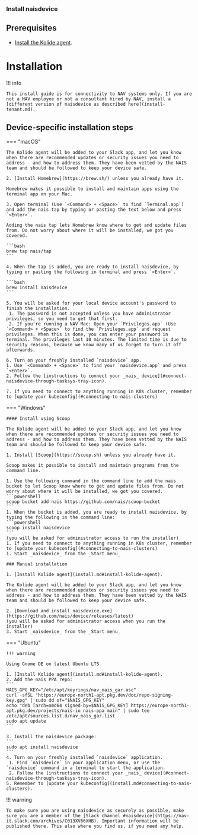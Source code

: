 ### Install naisdevice 

## Prerequisites

- [Install the Kolide agent](./install-kolide.md).

# Installation

!!! info

    This install guide is for connectivity to NAV systems only. If you are not a NAV employee or not a consultant hired by NAV, install a [different version of naisdevice as described here](install-tenant.md).

## Device-specific installation steps

=== "macOS"

    The Kolide agent will be added to your Slack app, and let you know when there are recommended updates or security issues you need to address - and how to address them. They have been vetted by the NAIS team and should be followed to keep your device safe.

    2. [Install Homebrew](https://brew.sh/) unless you already have it.

    Homebrew makes it possible to install and maintain apps using the terminal app on your Mac.

    3. Open terminal (Use `<Command> + <Space>` to find `Terminal.app`) and add the nais tap by typing or pasting the text below and press `<Enter>`.

    Adding the nais tap lets Homebrew know where to get and update files from. Do not worry about where it will be installed, we got you covered.

    ```bash
    brew tap nais/tap
    ```

    4. When the tap is added, you are ready to install naisdevice, by typing or pasting the following in terminal and press `<Enter>`.

    ```bash
    brew install naisdevice
    ```

    5. You will be asked for your local device account's password to finish the installation.
     1. The password is not accepted unless you have administrator privileges, so you need to get that first.
     2. If you're running a NAV Mac: Open your `Privileges.app` (Use `<Command> + <Space>` to find the `Privileges.app` and request privileges. When this is done, you can enter your password in terminal. The privileges last 10 minutes. The limited time is due to security reasons, because we know many of us forget to turn it off afterwards.

    6. Turn on your freshly installed `naisdevice` app.
    1. Use `<Command> + <Space>` to find your `naisdevice.app` and press `<Enter>`.
    2. Follow the [instructions to connect your _nais_ device](#connect-naisdevice-through-tasksys-tray-icon).

    7. If you need to connect to anything running in K8s cluster, remember to [update your kubeconfig](#connecting-to-nais-clusters)

=== "Windows"

    #### Install using Scoop

    The Kolide agent will be added to your Slack app, and let you know when there are recommended updates or security issues you need to address - and how to address them. They have been vetted by the NAIS team and should be followed to keep your device safe.

    1. Install [Scoop](https://scoop.sh) unless you already have it.

    Scoop makes it possible to install and maintain programs from the command line.

    1. Use the following command in the command line to add the nais bucket to let Scoop know where to get and update files from. Do not worry about where it will be installed, we got you covered.
    ```powershell
    scoop bucket add nais https://github.com/nais/scoop-bucket
    ```
    1. When the bucket is added, you are ready to install naisdevice, by typing the following in the command line:
    ```powershell
    scoop install naisdevice
    ```
    (you will be asked for administrator access to run the installer)
    1. If you need to connect to anything running in K8s cluster, remember to [update your kubeconfig](#connecting-to-nais-clusters)
    1. Start _naisdevice_ from the _Start menu_

    ### Manual installation

    1. [Install Kolide agent](install.md#install-kolide-agent).

    The Kolide agent will be added to your Slack app, and let you know when there are recommended updates or security issues you need to address - and how to address them. They have been vetted by the NAIS team and should be followed to keep your device safe.

    2. [Download and install naisdevice.exe](https://github.com/nais/device/releases/latest)
    (you will be asked for administrator access when you run the installer)
    3. Start _naisdevice_ from the _Start menu_

=== "Ubuntu"

    !!! warning

    Using Gnome DE on latest Ubuntu LTS

    1. [Install Kolide agent](install.md#install-kolide-agent).
    2. Add the nais PPA repo:
    ```
    NAIS_GPG_KEY="/etc/apt/keyrings/nav_nais_gar.asc"
    curl -sfSL "https://europe-north1-apt.pkg.dev/doc/repo-signing-key.gpg" | sudo dd of="$NAIS_GPG_KEY"
    echo "deb [arch=amd64 signed-by=$NAIS_GPG_KEY] https://europe-north1-apt.pkg.dev/projects/nais-io nais-ppa main" | sudo tee /etc/apt/sources.list.d/nav_nais_gar.list
    sudo apt update
    ```

    3. Install the naisdevice package:
    ```
    sudo apt install naisdevice
    ```
    4. Turn on your freshly installed `naisdevice` application.
     1. Find `naisdevice` in your application menu, or use the `naisdevice` command in a terminal to start the application.
     2. Follow the [instructions to connect your _nais_ device](#connect-naisdevice-through-tasksys-tray-icon).
    5. Remember to [update your kubeconfig](install.md#connecting-to-nais-clusters).

!!! warning

    To make sure you are using naisdevice as securely as possible, make sure you are a member of the [Slack channel #naisdevice](https://nav-it.slack.com/archives/C013XV66XHB). Important information will be published there. This also where you find us, if you need any help.
